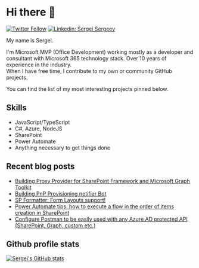 # Hi there 👋

[![Twitter Follow](https://img.shields.io/badge/twitter-%231DA1F2.svg?&style=flat-square&logo=twitter&logoColor=white)](https://twitter.com/sergeev_srg)
[![Linkedin: Sergei Sergeev](https://img.shields.io/badge/-LinkedIn-blue?style=flat-square&logo=Linkedin&logoColor=white&link=https://www.linkedin.com/in/sergeisergeev/)](https://www.linkedin.com/in/sergeisergeev/)

My name is Sergei.   

I'm Microsoft MVP (Office Development) working mostly as a developer and consultant with Microsoft 365 technology stack. Over 10 years of experience in the industry.  
When I have free time, I contribute to my own or community GitHub projects.  

You can find the list of my most interesting projects pinned below. 

## Skills

- JavaScript/TypeScript
- C#, Azure, NodeJS
- SharePoint
- Power Automate
- Anything necessary to get things done

## Recent blog posts
<!-- BLOG-POST-LIST:START -->
- [Building Proxy Provider for SharePoint Framework and Microsoft Graph Toolkit](https://spblog.net/post/2022/02/01/building-proxy-provider-for-sharepoint-framework-and-microsoft-graph-toolkit)
- [Building PnP Provisioning notifier Bot](https://spblog.net/post/2022/01/04/building-pnp-provisioning-notifier-bot)
- [SP Formatter: Form Layouts support!](https://spblog.net/post/2021/12/22/sp-formatter-form-layouts-support)
- [Power Automate tips: how to execute a flow in the order of items creation in SharePoint](https://spblog.net/post/2021/12/15/power-automate-tips-how-to-execute-a-flow-in-the-order-of-items-creation-in-sharepoint)
- [Configure Postman to be easily used with any Azure AD protected API &lpar;SharePoint, Graph, custom etc.&rpar;](https://spblog.net/post/2021/11/02/configure-postman-to-be-easily-used-with-any-azure-ad-protected-api-sharepoint-graph-etc)
<!-- BLOG-POST-LIST:END -->



## Github profile stats

[![Sergei's GitHub stats](https://github-readme-stats.vercel.app/api?username=s-kainet&count_private=true&show_icons=true&theme=github_dark)](https://github.com/anuraghazra/github-readme-stats)
